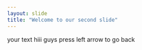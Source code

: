 ```yaml
---
layout: slide
title: "Welcome to our second slide"
---
```

your text
hiii guys
press left arrow to go back
